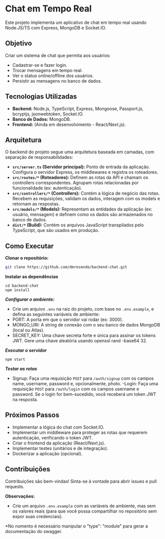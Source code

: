 # Chat em Tempo Real

Este projeto implementa um aplicativo de chat em tempo real usando Node.JS/TS com Express, MongoDB e Socket.IO.

## Objetivo

Criar um sistema de chat que permita aos usuários:

* Cadastrar-se e fazer login.
* Trocar mensagens em tempo real.
* Ver o status online/offline dos usuários.
* Persistir as mensagens no banco de dados.

## Tecnologias Utilizadas

* **Backend:** Node.js, TypeScript, Express, Mongoose, Passport.js, bcryptjs, jsonwebtoken, Socket.IO.
* **Banco de Dados:** MongoDB.
* **Frontend:** (Ainda em desenvolvimento - React/Next.js).

## Arquitetura

O backend do projeto segue uma arquitetura baseada em camadas, com separação de responsabilidades:

* **`src/server.ts` (Servidor principal):** Ponto de entrada da aplicação. Configura o servidor Express, os middlewares e registra os roteadores.
* **`src/routes/*` (Roteadores):** Definem as rotas da API e chamam os controllers correspondentes.  Agrupam rotas relacionadas por funcionalidade (ex: autenticação).
* **`src/controllers/*` (Controllers):** Contém a lógica de negócio das rotas.  Recebem as requisições, validam os dados, interagem com os models e retornam as respostas.
* **`src/models/*` (Models):**  Representam as entidades da aplicação (ex: usuário, mensagem) e definem como os dados são armazenados no banco de dados.
* **`dist/*` (Build):** Contém os arquivos JavaScript transpilados pelo TypeScript, que são usados em produção.


## Como Executar

**Clonar o repositório:**
```bash
git clone https://github.com/dmresende/backend-chat.git
```

**Instalar as dependências**
```
cd backend-chat
npm install
```

***Configurar o ambiente:***
- Crie um arquivo `.env` na raiz do projeto, com base no `.env.example`, e defina as seguintes variáveis de ambiente:
- PORT: A porta em que o servidor vai rodar (ex: 3000).
- MONGO_URI: A string de conexão com o seu banco de dados MongoDB (local ou Atlas).
- SECRET_KEY: Uma chave secreta forte e única para assinar os tokens JWT. Gere uma chave aleatória usando openssl rand -base64 32.

***Executar o servidor***
```
npm start
```

***Testar as rotas***
- Signup: Faça uma requisição `POST` para `/auth/signup` com os campos name, username, password e, opcionalmente, photo.
-Login: Faça uma requisição `POST` para `/auth/login` com os campos username e password. Se o login for bem-sucedido, você receberá um token JWT na resposta.



## Próximos Passos
* Implementar a lógica do chat com Socket.IO.
* Implementar um middleware para proteger as rotas que requerem autenticação, verificando o token JWT.
* Criar o frontend da aplicação (React/Next.js).
* Implementar testes (unitários e de integração).
* Dockerizar a aplicação (opcional).


## Contribuições

Contribuições são bem-vindas!  Sinta-se à vontade para abrir issues e pull requests.


**Observações:**

* Crie um arquivo `.env.example`  com as variáveis de ambiente,  mas sem os valores reais (para que você possa compartilhar no repositório sem expor suas credenciais).


*No nomento é necessário manipular o "type": "module" para gerar a documentação do swagger.
